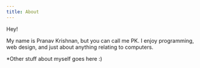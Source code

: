 ```yaml
---
title: About
---
```


Hey!

My name is Pranav Krishnan, but you can call me PK. I enjoy programming, web design, and just about anything relating to computers.

*Other stuff about myself goes here :)

